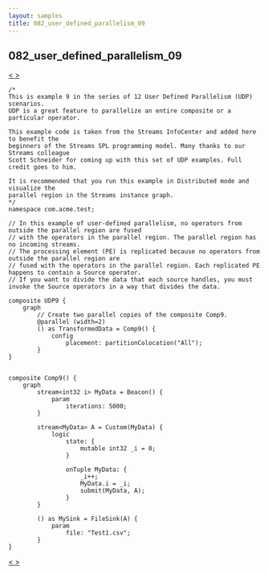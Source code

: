 ```yaml
---
layout: samples
title: 082_user_defined_parallelism_09
---
```


## 082_user_defined_parallelism_09

<div class="sampleNav"><a class="button" href="../081_user_defined_parallelism_08_UDP8.spl/"> < </a><a class="button" href="../083_user_defined_parallelism_10_UDP10.spl/"> > </a>
</div>

~~~~~~
/*
This is example 9 in the series of 12 User Defined Parallelism (UDP) scenarios.
UDP is a great feature to parallelize an entire composite or a particular operator.

This example code is taken from the Streams InfoCenter and added here to benefit the
beginners of the Streams SPL programming model. Many thanks to our Streams colleague
Scott Schneider for coming up with this set of UDP examples. Full credit goes to him.

It is recommended that you run this example in Distributed mode and visualize the
parallel region in the Streams instance graph.
*/
namespace com.acme.test;

// In this example of user-defined parallelism, no operators from outside the parallel region are fused 
// with the operators in the parallel region. The parallel region has no incoming streams.
// The processing element (PE) is replicated because no operators from outside the parallel region are 
// fused with the operators in the parallel region. Each replicated PE happens to contain a Source operator.
// If you want to divide the data that each source handles, you must invoke the Source operators in a way that divides the data.

composite UDP9 {
	graph
		// Create two parallel copies of the composite Comp9.
		@parallel (width=2)
		() as TransformedData = Comp9() {
			config
				placement: partitionColocation("All");
		}	
}


composite Comp9() {
	graph
		stream<int32 i> MyData = Beacon() {
			param
				iterations: 5000; 
		}

		stream<MyData> A = Custom(MyData) {
			logic
				state: {
					mutable int32 _i = 0;
				}
				
				onTuple MyData: {
					_i++;
					MyData.i = _i;
					submit(MyData, A);
				}
		}
		
		() as MySink = FileSink(A) {
			param
				file: "Test1.csv";
		}			
}

~~~~~~

<div class="sampleNav"><a class="button" href="../081_user_defined_parallelism_08_UDP8.spl/"> < </a><a class="button" href="../083_user_defined_parallelism_10_UDP10.spl/"> > </a>
</div>


